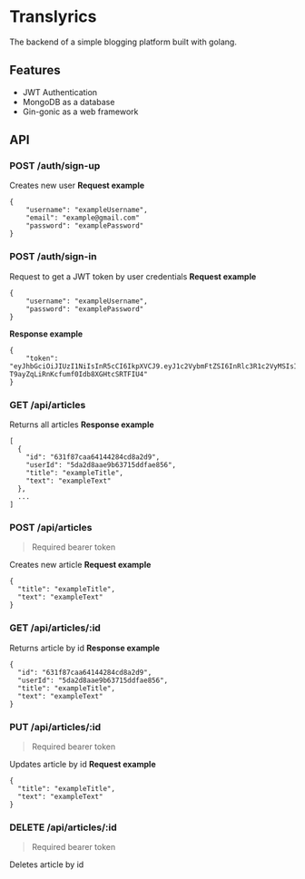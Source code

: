 # Translyrics
The backend of a simple blogging platform built with golang.

## Features
- JWT Authentication
- MongoDB as a database
- Gin-gonic as a web framework

## API
### POST /auth/sign-up
Creates new user
**Request example**
```
{
    "username": "exampleUsername",
    "email": "example@gmail.com"
    "password": "examplePassword"
}
```
### POST /auth/sign-in
Request to get a JWT token by user credentials
**Request example**
```
{
    "username": "exampleUsername",
    "password": "examplePassword"
}
```
**Response example**
```
{
    "token": "eyJhbGciOiJIUzI1NiIsInR5cCI6IkpXVCJ9.eyJ1c2VybmFtZSI6InRlc3R1c2VyMSIsImVtYWlsIjoidGVzdGVtYWlsMSIsImV4cCI6MTY2MzE4MzYwN30.DWKK1YCYA-T9ayZqLiRnKcfumf0Idb8XGHtcSRTFIU4"
}
```
### GET /api/articles
Returns all articles
**Response example**
```
[
  {
    "id": "631f87caa64144284cd8a2d9",
    "userId": "5da2d8aae9b63715ddfae856",
    "title": "exampleTitle",
    "text": "exampleText"
  },
  ...
]
```
### POST /api/articles
> Required bearer token

Creates new article
**Request example**
```
{
  "title": "exampleTitle",
  "text": "exampleText"
}
```
### GET /api/articles/:id
Returns article by id
**Response example**
```
{
  "id": "631f87caa64144284cd8a2d9",
  "userId": "5da2d8aae9b63715ddfae856",
  "title": "exampleTitle",
  "text": "exampleText"
}
```
### PUT /api/articles/:id
> Required bearer token

Updates article by id
**Request example**
```
{
  "title": "exampleTitle",
  "text": "exampleText"
}
```
### DELETE /api/articles/:id
> Required bearer token

Deletes article by id